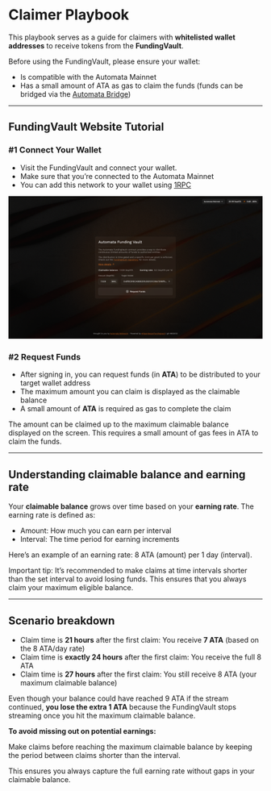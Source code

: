 # Claimer Playbook

This playbook serves as a guide for claimers with **whitelisted wallet addresses** to receive tokens from the **FundingVault**.

Before using the FundingVault, please ensure your wallet:

- Is compatible with the Automata Mainnet
- Has a small amount of ATA as gas to claim the funds (funds can be bridged via the [Automata Bridge](https://bridge.ata.network/))

___

## FundingVault Website Tutorial

### #1 Connect Your Wallet
- Visit the FundingVault and connect your wallet.
- Make sure that you’re connected to the Automata Mainnet
- You can add this network to your wallet using [1RPC](https://www.1rpc.io/)

![Post-Connect.png](./assets/claimers/Post-Connect.png)

### #2 Request Funds
- After signing in, you can request funds (in **ATA**) to be distributed to your target wallet address
- The maximum amount you can claim is displayed as the claimable balance
- A small amount of **ATA** is required as gas to complete the claim

The amount can be claimed up to the maximum claimable balance displayed on the screen. This requires a small amount of gas fees in ATA to claim the funds.

___

## Understanding claimable balance and earning rate

Your **claimable balance** grows over time based on your **earning rate**. The earning rate is defined as:

- Amount: How much you can earn per interval
- Interval: The time period for earning increments

Here’s an example of an earning rate: 8 ATA (amount) per 1 day (interval).

Important tip: It’s recommended to make claims at time intervals shorter than the set interval to avoid losing funds. This ensures that you always claim your maximum eligible balance.

___

## Scenario breakdown

- Claim time is **21 hours** after the first claim: You receive **7 ATA** (based on the 8 ATA/day rate)
- Claim time is **exactly 24 hours** after the first claim: You receive the full 8 ATA
- Claim time is **27 hours** after the first claim: You still receive 8 ATA (your maximum claimable balance)

Even though your balance could have reached 9 ATA if the stream continued, **you lose the extra 1 ATA** because the FundingVault stops streaming once you hit the maximum claimable balance.

**To avoid missing out on potential earnings:**

Make claims before reaching the maximum claimable balance by keeping the period between claims shorter than the interval.

This ensures you always capture the full earning rate without gaps in your claimable balance.
